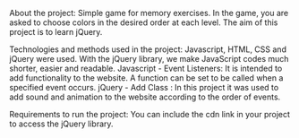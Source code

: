 About the project:
Simple game for memory exercises.
In the game, you are asked to choose colors in the desired order at each level.
The aim of this project is to learn jQuery.

Technologies and methods used in the project:
Javascript, HTML, CSS and jQuery were used.
With the jQuery library, we make JavaScript codes much shorter, easier and readable.
Javascript - Event Listeners:
It is intended to add functionality to the website. A function can be set to be called when a specified event occurs.
jQuery - Add Class :
In this project it was used to add sound and animation to the website according to the order of events.

Requirements to run the project:
You can include the cdn link in your project to access the jQuery library.